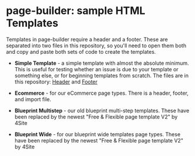 # page-builder: sample HTML Templates

Templates in page-builder require a header and a footer. These are separated into two files in this repository, so you'll need to open them both and copy and paste both sets of code to create the templates.

- **Simple Template** - a simple template with almost the absolute minimum. This is useful for testing whether an issue is due to your template or something else, or for beginning templates from scratch. The files are in this repository: [Header](https://github.com/EngagingNetworks/page-builder-templates/blob/master/simple-template-header.html) and [Footer](https://github.com/EngagingNetworks/page-builder-templates/blob/master/simple-template-footer.html)

- **Ecommerce** - for our eCommerce page types. There is a header, footer, and import file.

- **Blueprint Multistep** - our old blueprint multi-step templates. These have been replaced by the newest "Free & Flexible page template V2" by 4Site

- **Blueprint Wide** - for our blueprint wide templates page types. These have been replaced by the newest "Free & Flexible page template V2" by 4Site
